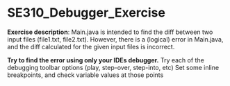 # SE310_Debugger_Exercise

**Exercise description**: Main.java is intended to find the diff between two input files (file1.txt, file2.txt). However, there is a (logical) error in Main.java, and the diff calculated for the given input files is incorrect. 

**Try to find the error using only your IDEs debugger.**
Try each of the debugging toolbar options (play, step-over, step-into, etc)
Set some inline breakpoints, and check variable values at those points
